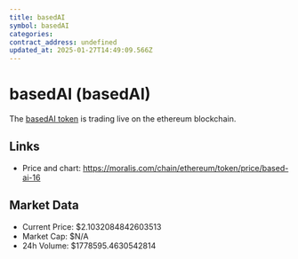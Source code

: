 ```yaml
---
title: basedAI
symbol: basedAI
categories: 
contract_address: undefined
updated_at: 2025-01-27T14:49:09.566Z
---
```


# basedAI (basedAI)
The [basedAI token](https://moralis.com/chain/ethereum/token/price/based-ai-16) is trading live on the ethereum blockchain.

## Links
- Price and chart: https://moralis.com/chain/ethereum/token/price/based-ai-16

## Market Data
- Current Price: $2.1032084842603513
- Market Cap: $N/A
- 24h Volume: $1778595.4630542814
